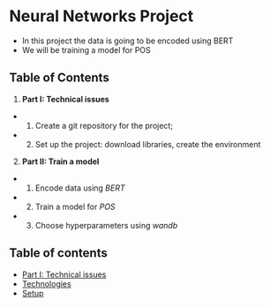 # Neural Networks Project


* In this project the data is going to be encoded using BERT
* We will be training a model for POS
 
## Table of Contents
1. **Part I: Technical issues**
- 1. Create a git repository for the project;
- 2. Set up the project: download libraries, create the environment
2. **Part II: Train a model**
- 1. Encode data using *BERT*
- 2. Train a model for *POS*
- 3. Choose hyperparameters using *wandb*

## Table of contents
* [Part I: Technical issues](#Part-I:-Technical-issues)
* [Technologies](#technologies)
* [Setup](#setup)

